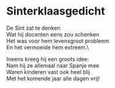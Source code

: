 # Sinterklaasgedicht
De Sint zat te denken\
Wat hij docenten eens zou schenken\
Het was voor hem levensgroot probleem\
En het vermoeide hem extreem.\

Ineens kreeg hij een groots idee:\
Nam hij ze allemaal naar Spanje mee\
Waren kinderen vast ook heel blij\
Met het komende jaar alle dagen vrij!
